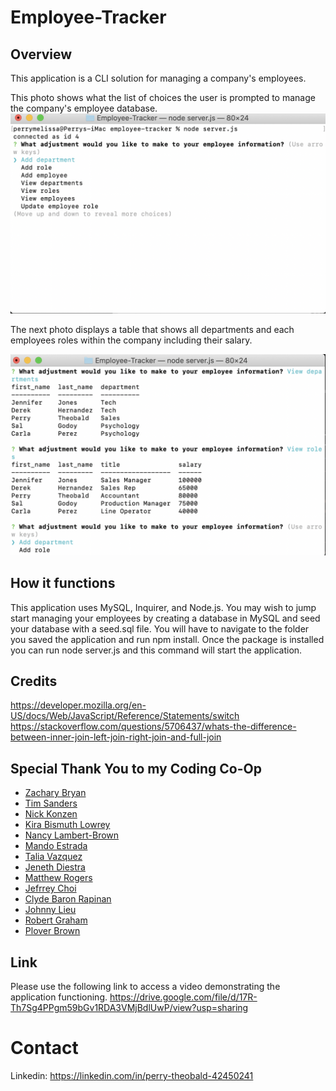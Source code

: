 # Employee-Tracker

## Overview 
This application is a CLI solution for managing a company's employees.

This photo shows what the list of choices the user is prompted to manage the company's employee database.
![](https://github.com/perrytjr/Employee-Tracker/blob/master/Assets/Screen%20Shot%202020-09-26%20at%206.32.47%20PM.png)

The next photo displays a table that shows all departments and each employees roles within the company including their salary. 

![](https://github.com/perrytjr/Employee-Tracker/blob/master/Assets/Screen%20Shot%202020-09-26%20at%206.34.00%20PM.png)




## How it functions
 This application uses MySQL, Inquirer, and Node.js. You may wish to jump start managing your employees by creating
 a database in MySQL and seed your database with a seed.sql file. You will have to navigate to the folder you saved the application and run npm install. Once the package is installed you can run node server.js and this command will start the application. 


## Credits
https://developer.mozilla.org/en-US/docs/Web/JavaScript/Reference/Statements/switch
https://stackoverflow.com/questions/5706437/whats-the-difference-between-inner-join-left-join-right-join-and-full-join 

## Special Thank You to my Coding Co-Op
- [Zachary Bryan](https://github.com/zacharybryan)
- [Tim Sanders](https://github.com/tbsanders5)
- [Nick Konzen](https://github.com/NTKonzen)
- [Kira Bismuth Lowrey](https://github.com/KILowrey)
- [Nancy Lambert-Brown](https://github.com/n-lambert)
- [Mando Estrada](https://github.com/Mando619)
- [Talia Vazquez](https://github.com/taliavazquez)
- [Jeneth Diestra](https://github.com/jen6one9)
- [Matthew Rogers](https://github.com/Rogers-Development-Services)
- [Jefrrey Choi](https://github.com/jepoy92)
- [Clyde Baron Rapinan](https://github.com/clydebaron2000)
- [Johnny Lieu](https://github.com/johnnylieu)
- [Robert Graham](https://github.com/Robmgraham)
- [Plover Brown](https://github.com/rebgrasshopper)

## Link

Please use the following link to access a video demonstrating the application functioning. https://drive.google.com/file/d/17R-Th7Sg4PPgm59bGv1RDA3VMjBdlUwP/view?usp=sharing
# Contact

Linkedin: https://linkedin.com/in/perry-theobald-42450241





















